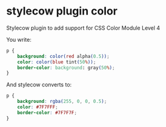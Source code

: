 stylecow plugin color
=====================

Stylecow plugin to add support for CSS Color Module Level 4

You write:

```css
p {
	background: color(red alpha(0.5));
	color: color(blue tint(50%));
	border-color: background: gray(50%);
}
```

And stylecow converts to:

```css
p {
	background: rgba(255, 0, 0, 0.5);
	color: #7F7FFF;
	border-color: #7F7F7F;
}
```
